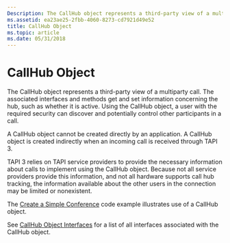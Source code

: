```yaml
---
Description: The CallHub object represents a third-party view of a multiparty call.
ms.assetid: ea23ae25-2fbb-4060-8273-cd7921d49e52
title: CallHub Object
ms.topic: article
ms.date: 05/31/2018
---
```


# CallHub Object

The CallHub object represents a third-party view of a multiparty call. The associated interfaces and methods get and set information concerning the hub, such as whether it is active. Using the CallHub object, a user with the required security can discover and potentially control other participants in a call.

A CallHub object cannot be created directly by an application. A CallHub object is created indirectly when an incoming call is received through TAPI 3.

TAPI 3 relies on TAPI service providers to provide the necessary information about calls to implement using the CallHub object. Because not all service providers provide this information, and not all hardware supports call hub tracking, the information available about the other users in the connection may be limited or nonexistent.

The [Create a Simple Conference](create-a-simple-conference.md) code example illustrates use of a CallHub object.

See [CallHub Object Interfaces](callhub-object-interfaces.md) for a list of all interfaces associated with the CallHub object.

 

 




